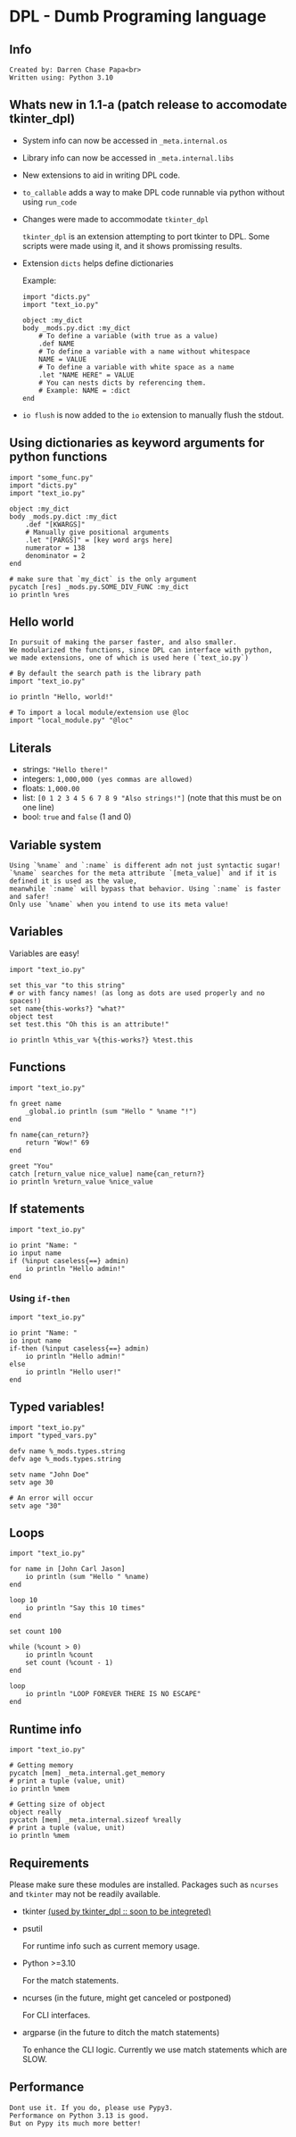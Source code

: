 # DPL - Dumb Programing language

## Info

	Created by: Darren Chase Papa<br>
	Written using: Python 3.10

## Whats new in 1.1-a (patch release to accomodate tkinter_dpl)

- System info can now be accessed in `_meta.internal.os`
- Library info can now be accessed in `_meta.internal.libs`
- New extensions to aid in writing DPL code.
- `to_callable` adds a way to make DPL code runnable via python without using `run_code`
- Changes were made to accommodate `tkinter_dpl`

	`tkinter_dpl` is an extension attempting to port tkinter to DPL.
	Some scripts were made using it, and it shows promissing results.
- Extension `dicts` helps define dictionaries

	Example:
	```
	import "dicts.py"
	import "text_io.py"

	object :my_dict
	body _mods.py.dict :my_dict
		# To define a variable (with true as a value)
		.def NAME
		# To define a variable with a name without whitespace
		NAME = VALUE
		# To define a variable with white space as a name
		.let "NAME HERE" = VALUE
		# You can nests dicts by referencing them.
		# Example: NAME = :dict
	end
	```
- `io flush` is now added to the `io` extension to manually flush the stdout.

## Using dictionaries as keyword arguments for python functions

```
import "some_func.py"
import "dicts.py"
import "text_io.py"

object :my_dict
body _mods.py.dict :my_dict
	.def "[KWARGS]"
	# Manually give positional arguments
	.let "[PARGS]" = [key word args here]
	numerator = 138
	denominator = 2
end

# make sure that `my_dict` is the only argument
pycatch [res] _mods.py.SOME_DIV_FUNC :my_dict
io println %res
```

## Hello world

	In pursuit of making the parser faster, and also smaller.
	We modularized the functions, since DPL can interface with python,
	we made extensions, one of which is used here (`text_io.py`)

```
# By default the search path is the library path
import "text_io.py"

io println "Hello, world!"

# To import a local module/extension use @loc
import "local_module.py" "@loc"
```

## Literals

- strings: `"Hello there!"`
- integers: `1,000,000 (yes commas are allowed)`
- floats: `1,000.00`
- list: `[0 1 2 3 4 5 6 7 8 9 "Also strings!"]` (note that this must be on one line)
- bool: `true` and `false` (1 and 0)


## Variable system

	Using `%name` and `:name` is different adn not just syntactic sugar!
	`%name` searches for the meta attribute `[meta_value]` and if it is defined it is used as the value,
	meanwhile `:name` will bypass that behavior. Using `:name` is faster and safer!
	Only use `%name` when you intend to use its meta value!

## Variables

Variables are easy!

```
import "text_io.py"

set this_var "to this string"
# or with fancy names! (as long as dots are used properly and no spaces!)
set name{this-works?} "what?"
object test
set test.this "Oh this is an attribute!"

io println %this_var %{this-works?} %test.this
```

## Functions

```
import "text_io.py"

fn greet name
	_global.io println (sum "Hello " %name "!")
end

fn name{can_return?}
	return "Wow!" 69
end

greet "You"
catch [return_value nice_value] name{can_return?}
io println %return_value %nice_value
```

## If statements

```
import "text_io.py"

io print "Name: "
io input name
if (%input caseless{==} admin)
	io println "Hello admin!"
end
```


### Using `if-then`

```
import "text_io.py"

io print "Name: "
io input name
if-then (%input caseless{==} admin)
	io println "Hello admin!"
else
	io println "Hello user!"
end
```

## Typed variables!

```
import "text_io.py"
import "typed_vars.py"

defv name %_mods.types.string
defv age %_mods.types.string

setv name "John Doe"
setv age 30

# An error will occur
setv age "30"
```

## Loops

```
import "text_io.py"

for name in [John Carl Jason]
	io println (sum "Hello " %name)
end

loop 10
	io println "Say this 10 times"
end

set count 100

while (%count > 0)
	io println %count
	set count (%count - 1)
end

loop
	io println "LOOP FOREVER THERE IS NO ESCAPE"
end
```

## Runtime info

```
import "text_io.py"

# Getting memory
pycatch [mem] _meta.internal.get_memory
# print a tuple (value, unit)
io println %mem

# Getting size of object
object really
pycatch [mem] _meta.internal.sizeof %really
# print a tuple (value, unit)
io println %mem
```

## Requirements

Please make sure these modules are installed.
Packages such as `ncurses` and `tkinter` may not be
readily available.

- tkinter [(used by tkinter_dpl :: soon to be integreted)](https://github.com/DarrenPapa/tkinter_dpl)
- psutil

	For runtime info such as current memory usage.
- Python >=3.10
	
	For the match statements.

- ncurses (in the future, might get canceled or postponed)

	For CLI interfaces.

- argparse (in the future to ditch the match statements)

	To enhance the CLI logic.
	Currently we use match statements which are SLOW.

## Performance

	Dont use it. If you do, please use Pypy3.
	Performance on Python 3.13 is good.
	But on Pypy its much more better!